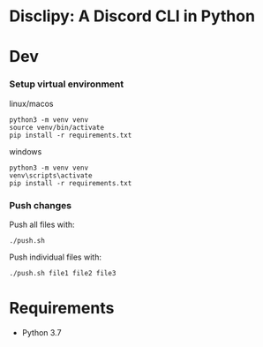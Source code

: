 # Disclipy: A Discord CLI in Python

# Dev

### Setup virtual environment

linux/macos

```
python3 -m venv venv
source venv/bin/activate
pip install -r requirements.txt
```

windows

```
python3 -m venv venv
venv\scripts\activate
pip install -r requirements.txt
```

### Push changes

Push all files with:

```
./push.sh
```

Push individual files with:

```
./push.sh file1 file2 file3
```


# Requirements

- Python 3.7


